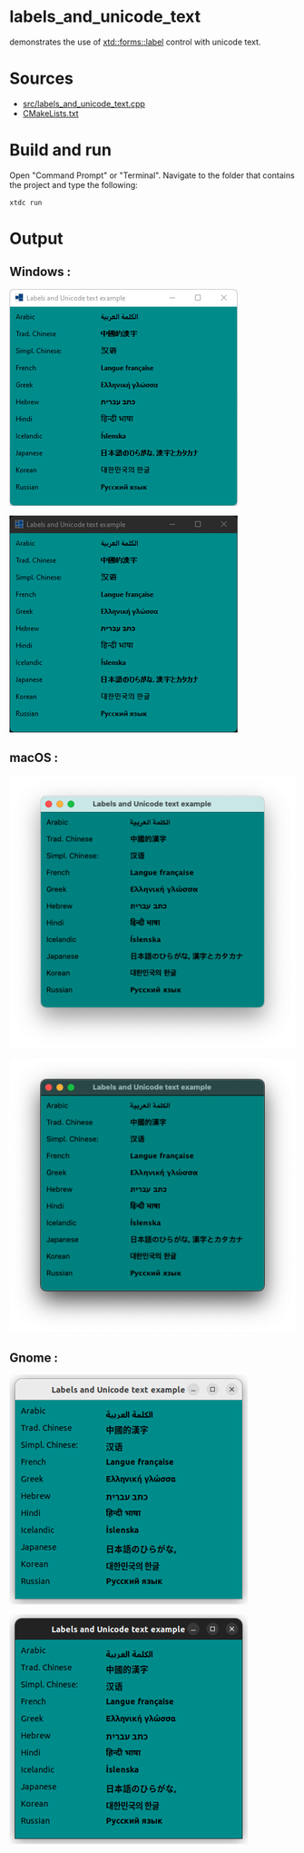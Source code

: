 # labels_and_unicode_text

demonstrates the use of [xtd::forms::label](https://gammasoft71.github.io/xtd/reference_guides/latest/classxtd_1_1forms_1_1label.html) control with unicode text.

# Sources

* [src/labels_and_unicode_text.cpp](src/labels_and_unicode_text.cpp)
* [CMakeLists.txt](CMakeLists.txt)

# Build and run

Open "Command Prompt" or "Terminal". Navigate to the folder that contains the project and type the following:

```shell
xtdc run
```

# Output

## Windows :

![Screenshot](../../../../docs/pictures/examples/labels_and_unicode_text_w.png)

![Screenshot](../../../../docs/pictures/examples/labels_and_unicode_text_wd.png)

## macOS :

![Screenshot](../../../../docs/pictures/examples/labels_and_unicode_text_m.png)

![Screenshot](../../../../docs/pictures/examples/labels_and_unicode_text_md.png)

## Gnome :

![Screenshot](../../../../docs/pictures/examples/labels_and_unicode_text_g.png)

![Screenshot](../../../../docs/pictures/examples/labels_and_unicode_text_gd.png)
